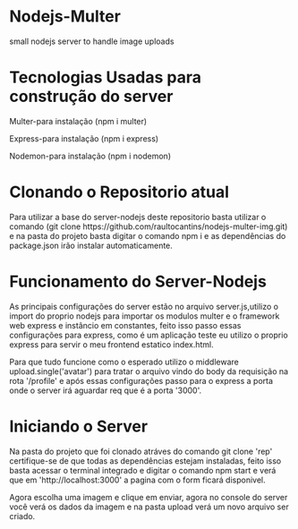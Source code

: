  <h1>Nodejs-Multer</h1>
 
 <p>small nodejs server to handle image uploads</p>
 
<h1>Tecnologias Usadas para construção do server</h1>

Multer-para instalação (npm i multer)


Express-para instalação (npm i express)


Nodemon-para instalação (npm i nodemon)

<h1>Clonando o Repositorio atual</h1>

<p>Para utilizar a base do server-nodejs deste repositorio basta utilizar o comando (git clone https://github.com/raultocantins/nodejs-multer-img.git) 
e na pasta do projeto basta digitar o comando npm i e as dependências do package.json irão instalar automaticamente.</p>


<h1>Funcionamento do Server-Nodejs</h1>

<p>As principais configurações do server estão no arquivo server.js,utilizo o import do proprio nodejs para importar os modulos multer e o framework web express
e instâncio em constantes, feito isso passo essas configurações para express, como é um aplicação teste eu utilizo o proprio express para servir o meu frontend
estatico index.html.</p>

<p>Para que tudo funcione como o esperado utilizo o middleware upload.single('avatar') para tratar o arquivo vindo do body da requisição na rota '/profile'
e após essas configurações passo para o express a porta onde o server irá aguardar req que é a porta '3000'.</p>


<h1>Iniciando o Server</h1>

<p>Na pasta do projeto que foi clonado atráves do comando git clone 'rep' certifique-se de que todas as dependências estejam instaladas,
feito isso basta acessar o terminal integrado e digitar o comando npm start e verá que em 'http://localhost:3000' a pagina com o form ficará disponivel.</p>


<p>Agora escolha uma imagem e clique em enviar, agora no console do server você verá os dados da imagem e na pasta upload verá um novo arquivo ser criado.</p>





